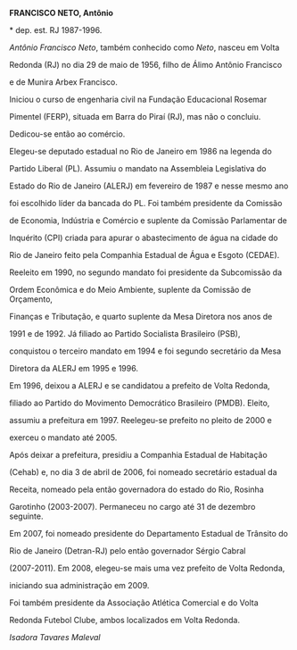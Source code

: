 **FRANCISCO NETO, Antônio**



\* dep. est. RJ 1987-1996.



*Antônio Francisco Neto*, também conhecido como *Neto*, nasceu em Volta

Redonda (RJ) no dia 29 de maio de 1956, filho de Álimo Antônio Francisco

e de Munira Arbex Francisco.



Iniciou o curso de engenharia civil na Fundação Educacional Rosemar

Pimentel (FERP), situada em Barra do Piraí (RJ), mas não o concluiu.

Dedicou-se então ao comércio.



Elegeu-se deputado estadual no Rio de Janeiro em 1986 na legenda do

Partido Liberal (PL). Assumiu o mandato na Assembleia Legislativa do

Estado do Rio de Janeiro (ALERJ) em fevereiro de 1987 e nesse mesmo ano

foi escolhido líder da bancada do PL. Foi também presidente da Comissão

de Economia, Indústria e Comércio e suplente da Comissão Parlamentar de

Inquérito (CPI) criada para apurar o abastecimento de água na cidade do

Rio de Janeiro feito pela Companhia Estadual de Água e Esgoto (CEDAE).

Reeleito em 1990, no segundo mandato foi presidente da Subcomissão da

Ordem Econômica e do Meio Ambiente, suplente da Comissão de Orçamento,

Finanças e Tributação, e quarto suplente da Mesa Diretora nos anos de

1991 e de 1992. Já filiado ao Partido Socialista Brasileiro (PSB),

conquistou o terceiro mandato em 1994 e foi segundo secretário da Mesa

Diretora da ALERJ em 1995 e 1996.



Em 1996, deixou a ALERJ e se candidatou a prefeito de Volta Redonda,

filiado ao Partido do Movimento Democrático Brasileiro (PMDB). Eleito,

assumiu a prefeitura em 1997. Reelegeu-se prefeito no pleito de 2000 e

exerceu o mandato até 2005.



Após deixar a prefeitura, presidiu a Companhia Estadual de Habitação

(Cehab) e, no dia 3 de abril de 2006, foi nomeado secretário estadual da

Receita, nomeado pela então governadora do estado do Rio, Rosinha

Garotinho (2003-2007). Permaneceu no cargo até 31 de dezembro seguinte.

Em 2007, foi nomeado presidente do Departamento Estadual de Trânsito do

Rio de Janeiro (Detran-RJ) pelo então governador Sérgio Cabral

(2007-2011). Em 2008, elegeu-se mais uma vez prefeito de Volta Redonda,

iniciando sua administração em 2009.



Foi também presidente da Associação Atlética Comercial e do Volta

Redonda Futebol Clube, ambos localizados em Volta Redonda.



*Isadora Tavares Maleval*



